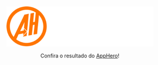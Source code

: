 <p align="center"><img src="./img/apphero.svg" width="400"></p>

<p align="center">Confira o resultado do <a href="https://everton-nfs.github.io/template-app-hero/" target="_blank" rel="noopener noreferrer">AppHero</a>!</p>
